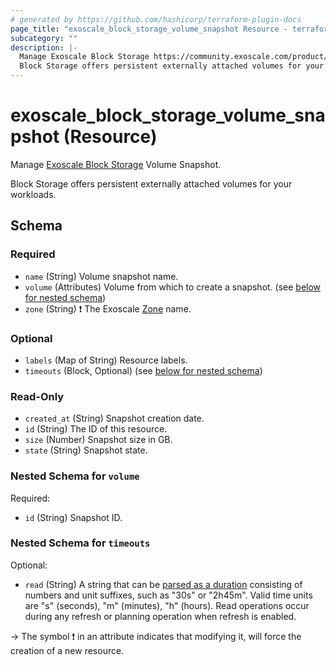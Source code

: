 ```yaml
---
# generated by https://github.com/hashicorp/terraform-plugin-docs
page_title: "exoscale_block_storage_volume_snapshot Resource - terraform-provider-exoscale"
subcategory: ""
description: |-
  Manage Exoscale Block Storage https://community.exoscale.com/product/storage/block-storage/ Volume Snapshot.
  Block Storage offers persistent externally attached volumes for your workloads.
---
```


# exoscale_block_storage_volume_snapshot (Resource)

Manage [Exoscale Block Storage](https://community.exoscale.com/product/storage/block-storage/) Volume Snapshot.

Block Storage offers persistent externally attached volumes for your workloads.



<!-- schema generated by tfplugindocs -->
## Schema

### Required

- `name` (String) Volume snapshot name.
- `volume` (Attributes) Volume from which to create a snapshot. (see [below for nested schema](#nestedatt--volume))
- `zone` (String) ❗ The Exoscale [Zone](https://www.exoscale.com/datacenters/) name.

### Optional

- `labels` (Map of String) Resource labels.
- `timeouts` (Block, Optional) (see [below for nested schema](#nestedblock--timeouts))

### Read-Only

- `created_at` (String) Snapshot creation date.
- `id` (String) The ID of this resource.
- `size` (Number) Snapshot size in GB.
- `state` (String) Snapshot state.

<a id="nestedatt--volume"></a>
### Nested Schema for `volume`

Required:

- `id` (String) Snapshot ID.


<a id="nestedblock--timeouts"></a>
### Nested Schema for `timeouts`

Optional:

- `read` (String) A string that can be [parsed as a duration](https://pkg.go.dev/time#ParseDuration) consisting of numbers and unit suffixes, such as "30s" or "2h45m". Valid time units are "s" (seconds), "m" (minutes), "h" (hours). Read operations occur during any refresh or planning operation when refresh is enabled.

-> The symbol ❗ in an attribute indicates that modifying it, will force the creation of a new resource.


